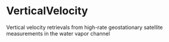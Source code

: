# VerticalVelocity
Vertical velocity retrievals from high-rate geostationary satellite measurements in the water vapor channel
